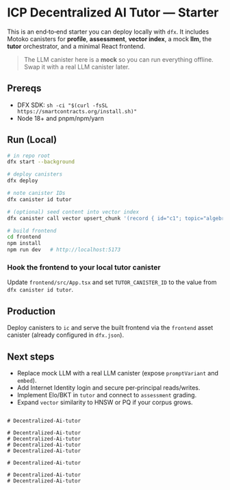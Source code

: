 
# ICP Decentralized AI Tutor — Starter

This is an end‑to‑end starter you can deploy locally with `dfx`.
It includes Motoko canisters for **profile**, **assessment**, **vector index**, a mock **llm**, the **tutor** orchestrator, and a minimal React frontend.

> The LLM canister here is a **mock** so you can run everything offline. Swap it with a real LLM canister later.

## Prereqs
- DFX SDK: `sh -ci "$(curl -fsSL https://smartcontracts.org/install.sh)"`
- Node 18+ and pnpm/npm/yarn

## Run (Local)
```bash
# in repo root
dfx start --background

# deploy canisters
dfx deploy

# note canister IDs
dfx canister id tutor

# (optional) seed content into vector index
dfx canister call vector upsert_chunk '(record { id="c1"; topic="algebra"; chunk="Pythagorean theorem: a^2 + b^2 = c^2"; emb=vec {1.0;2.0;3.0}; url="https://example.org/pythagoras" })'

# build frontend
cd frontend
npm install
npm run dev   # http://localhost:5173
```

### Hook the frontend to your local tutor canister
Update `frontend/src/App.tsx` and set `TUTOR_CANISTER_ID` to the value from `dfx canister id tutor`.

## Production
Deploy canisters to `ic` and serve the built frontend via the `frontend` asset canister (already configured in `dfx.json`).

## Next steps
- Replace mock LLM with a real LLM canister (expose `promptVariant` and `embed`).
- Add Internet Identity login and secure per‑principal reads/writes.
- Implement Elo/BKT in `tutor` and connect to `assessment` grading.
- Expand `vector` similarity to HNSW or PQ if your corpus grows.
```

# Decentralized-Ai-tutor

# Decentralized-Ai-tutor
# Decentralized-Ai-tutor
# Decentralized-Ai-tutor
#   D e c e n t r a l i z e d - A i - t u t o r  
 #   D e c e n t r a l i z e d - A i - t u t o r  
 # Decentralized-Ai-tutor
# Decentralized-Ai-tutor
